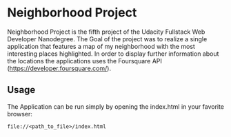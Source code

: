 # Neighborhood Project

Neighborhood Project is the fifth project of the Udacity Fullstack Web Developer Nanodegree.
The Goal of the project was to realize a single application that features a map of my neighborhood with the most interesting places highlighted. In order to display further information about the locations the applications uses the Foursquare API (https://developer.foursquare.com/).


## Usage
The Application can be run simply by opening the index.html in your favorite browser:
```
file://<path_to_file>/index.html
```
